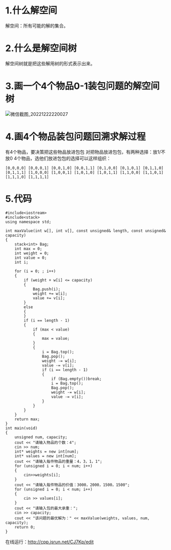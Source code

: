 # 1.什么解空间
解空间：所有可能的解的集合。
# 2.什么是解空间树
解空间树就是把这些解用树的形式表示出来。
# 3.画一个4个物品0-1装包问题的解空间树
![微信截图_20221222220027](https://user-images.githubusercontent.com/91323648/209150421-88a741a8-bf75-4e95-95a5-8e45ae82d650.png)
# 4.画4个物品装包问题回溯求解过程
有4个物品，要决策把这些物品放进包包
对把物品放进包包，有两种选择：放1/不放0
4个物品，选他们放进包包的选择可以这样组织：
```
[0,0,0,0] [0,0,0,1] [0,0,1,0] [0,0,1,1] [0,1,0,0] [0,1,0,1] [0,1,1,0]
[0,1,1,1] [1,0,0,0] [1,0,0,1] [1,0,1,0] [1,0,1,1] [1,1,0,0] [1,1,0,1]
[1,1,1,0] [1,1,1,1]
```
# 5.代码
```
#include<iostream>
#include<stack>
using namespace std;

int maxValue(int w[], int v[], const unsigned& length, const unsigned& capacity)
{
    stack<int> Bag;
    int max = 0;
    int weight = 0;
    int value = 0;
    int i;

    for (i = 0; ; i++)
    {
        if (weight + w[i] <= capacity)
        {
            Bag.push(i);
            weight += w[i];
            value += v[i];
        }
        else
        {
        }
        if (i == length - 1)
        {
            if (max < value)
            {
                max = value;
            }
            {
                i = Bag.top();
                Bag.pop();
                weight -= w[i];
                value -= v[i];
                if (i == length - 1)
                {
                    if (Bag.empty())break;
                    i = Bag.top();
                    Bag.pop();
                    weight -= w[i];
                    value -= v[i];
                }
            }
        }
    }
    return max;
}
int main(void)
{
    unsigned num, capacity;
    cout << "请输入物品的个数：4";
    cin >> num;
    int* weights = new int[num];
    int* values = new int[num];
    cout << "请输入每件物品的重量：4，3，1，1";
    for (unsigned i = 0; i < num; i++)
    {
        cin>>weights[i];
    }
    cout << "请输入每件物品的价值：3000，2000，1500，1500";
    for (unsigned i = 0; i < num; i++)
    {
        cin >> values[i];
    }
    cout << "请输入包的最大承重：";
    cin >> capacity;
    cout << "该问题的最优解为：" << maxValue(weights, values, num, capacity);
    return 0;
} 
```
在线运行：http://cpp.jsrun.net/CJ7Kp/edit
